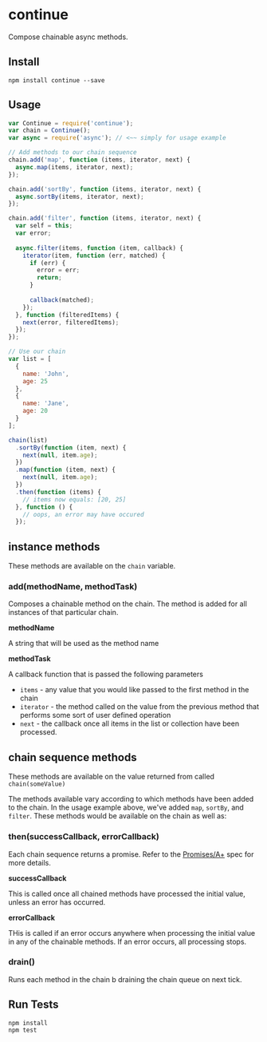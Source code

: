 # continue

Compose chainable async methods.

## Install

```
npm install continue --save
```

## Usage

```js
var Continue = require('continue');
var chain = Continue();
var async = require('async'); // <~~ simply for usage example

// Add methods to our chain sequence
chain.add('map', function (items, iterator, next) {
  async.map(items, iterator, next);
});

chain.add('sortBy', function (items, iterator, next) {
  async.sortBy(items, iterator, next);
});

chain.add('filter', function (items, iterator, next) {
  var self = this;
  var error;
  
  async.filter(items, function (item, callback) {
    iterator(item, function (err, matched) {
      if (err) {
        error = err;
        return;
      }
      
      callback(matched);
    });
  }, function (filteredItems) {
    next(error, filteredItems);
  });
});

// Use our chain
var list = [
  {
    name: 'John',
    age: 25
  },
  {
    name: 'Jane',
    age: 20
  }
];

chain(list)
  .sortBy(function (item, next) {
    next(null, item.age);
  })
  .map(function (item, next) {
    next(null, item.age);
  })
  .then(function (items) {
    // items now equals: [20, 25]
  }, function () {
    // oops, an error may have occured
  });
```

## instance methods

These methods are available on the `chain` variable.

### add(methodName, methodTask)

Composes a chainable method on the chain. The method is added for all instances of that particular chain.

**methodName**

A string that will be used as the method name

**methodTask**

A callback function that is passed the following parameters

* `items` - any value that you would like passed to the first method in the chain
* `iterator` - the method called on the value from the previous method that performs some sort of user defined operation
* `next` - the callback once all items in the list or collection have been processed.

## chain sequence methods

These methods are available on the value returned from called `chain(someValue)`

The methods available vary according to which methods have been added to the chain. In the usage example above, we've added `map`, `sortBy`, and `filter`. These methods would be available on the chain as well as:

### then(successCallback, errorCallback)

Each chain sequence returns a promise. Refer to the [Promises/A+](http://promises-aplus.github.io/promises-spec/) spec for more details.

**successCallback**

This is called once all chained methods have processed the initial value, unless an error has occurred.

**errorCallback**

THis is called if an error occurs anywhere when processing the initial value in any of the chainable methods. If an error occurs, all processing stops.

### drain()

Runs each method in the chain b draining the chain queue on next tick.


## Run Tests

```
npm install
npm test
```
